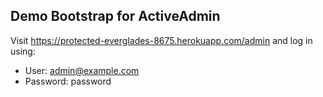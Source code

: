 Demo Bootstrap for ActiveAdmin
----------------------------

Visit https://protected-everglades-8675.herokuapp.com/admin and log in using:

* User: admin@example.com
* Password: password
